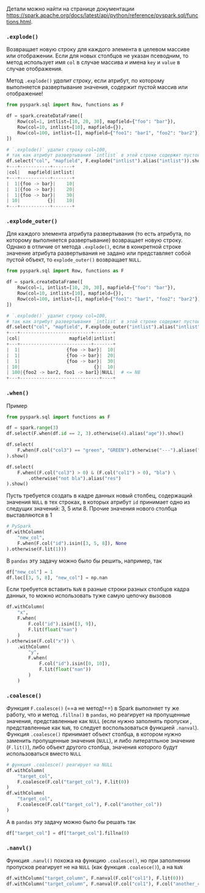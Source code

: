 Детали можно найти на странице документации https://spark.apache.org/docs/latest/api/python/reference/pyspark.sql/functions.html.  
### `.explode()`

Возвращает новую строку для каждого элемента в целевом массиве или отображении. Если для новых столбцов не указан псеводним, то метод использует имя `col` в случае массива и имена `key` и `value` в случае отображения.

Метод `.explode()` _удалит строку_, если атрибут, по которому выполняется развертывание значения, содержит пустой массив или отображение!

```python
from pyspark.sql import Row, functions as F

df = spark.createDataFrame([
    Row(col=1, intlist=[10, 20, 30], mapfield={"foo": "bar"}),
    Row(col=10, intlist=[10], mapfield={}),
    Row(col=100, intlist=[], mapfield={"foo1": "bar1", "foo2": "bar2"}),
])

# `.explode()` удалит строку col=100,
# так как атрибут развертывания `intlist` в этой строке содержит пустой массив
df.select("col", "mapfield", F.explode("intlist").alias("intlist")).show()
+---+-----------+-------+
|col|   mapfield|intlist|
+---+-----------+-------+
|  1|{foo -> bar}|    10|
|  1|{foo -> bar}|    20|
|  1|{foo -> bar}|    30|
| 10|          {}|    10|
+---+-----------+-------+
```

### `.explode_outer()`

Для каждого элемента атрибута развертывания (то есть атрибута, по которому выполняется развертывание) возвращает новую строку. Однако в отличие от метода `.explode()`, если в конкретной строке значение атрибута развертывания не задано или представляет собой пустой объект, то `explode_outer()` возвращает `NULL`.

```python
from pyspark.sql import Row, functions as F

df = spark.createDataFrame([
    Row(col=1, intlist=[10, 20, 30], mapfield={"foo": "bar"}),
    Row(col=10, intlist=[10], mapfield={}),
    Row(col=100, intlist=[], mapfield={"foo1": "bar1", "foo2": "bar2"}),
])

# `.explode()` удалит строку col=100,
# так как атрибут развертывания `intlist` в этой строке содержит пустой массив
df.select("col", "mapfield", F.explode_outer("intlist").alias("intlist")).show()
+---+--------------------------+-------+
|col|                  mapfield|intlist|
+---+--------------------------+-------+
|  1|                 {foo -> bar}|  10|
|  1|                 {foo -> bar}|  20|
|  1|                 {foo -> bar}|  30|
| 10|                           {}|  10|
| 100|{foo2 -> bar2, foo1 -> bar1}|NULL|  # <= NB
+---+-----------------------------+----+
```

### `.when()`

Пример
```python
from pyspark.sql import functions as F

df = spark.range(3)
df.select(F.when(df.id == 2, 3).otherwise(4).alias("age")).show()

df.select(
	F.when(F.col("col3") == "green", "GREEN").otherwise("---").aliase("result")
).show()

df.select(
	F.when((F.col("col3") > 0) & (F.col("col1") > 0), "bla") \
	    .otherwise("not bla").alias("res")
).show()
```

Пусть требуется создать в кадре данных новый столбец, содержащий значения `NULL` в тех строках, в которых атрибут `id` принимает одно из следущих значений: 3, 5 или 8. Прочие значения нового столбца выставляются в 1
```python
# PySpark
df.withColumn(
	"new_col",
	F.when(F.col("id").isin([3, 5, 8]), None
).otherwise(F.lit(1)))
```

В `pandas` эту задачу можно было бы решить, например, так
```python
df["new_col"] = 1
df.loc[[3, 5, 8], "new_col"] = np.nan
```

Если требуется вставить `NaN` в разные строки разных столбцов кадра данных, то можно использовать туже самую цепочку вызовов
```python
df.withColumn(
	"x",
	F.when(
	    F.col("id").isin([3, 9]),
	    F.lit(float("nan")
	)
).otherwise(F.col("x")) \
    .withColumn(
        "y",
        F.when(
            F.col("id").isin([0, 10]),
            F.lit(float("nan"))
        )
    )
```
### `.coalesce()`

_Функция_ `F.coalesce()` (==а не метод!==) в Spark выполняет ту же работу, что и метод `.fillna()` в `pandas`, но реагирует на пропущенные значения, представленные как `NULL` (если нужно заполнять пропуски , представленные как `NaN`, то следует воспользоваться функцией `.nanval`). Функция `.coalesce()` принимает объект столбца, в котором нужно заменить пропущенные значения (`NULL`), и либо литератльное значение (`F.lit()`), либо объект другого столбца, значения которого будут использоваться вместо `NULL`
```python
# функция .coalesce() реагирует на NULL
df.withColumn(
	"target_col",
	F.coalesce(F.col("target_col"), F.lit(0))
)
df.withColumn(
	"target_col",
	F.coalesce(F.col("target_col"), F.col("another_col"))
)
```

А в `pandas` эту задачу можно было бы решать так
```python
df["target_col"] = df["target_col"].fillna(0)
```

### `.nanvl()`

Функция `.nanvl()` похожа на функцию `.coalesce()`, но при заполнении пропусков реагирует не на `NULL` (как функция `.coalesce()`), а на `NaN`
```python
df.withColumn("target_column", F.nanval(F.col("col1"), F.lit(0)))
df.withColumn("target_column", F.nanval(F.col("col1"), F.col("another_column")))
```

